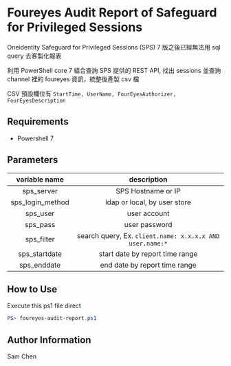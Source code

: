 # Foureyes Audit Report of Safeguard for Privileged Sessions

Oneidentity Safeguard for Privileged Sessions (SPS) 7 版之後已經無法用 sql query 去客製化報表

利用 PowerShell core 7 組合查詢 SPS 提供的 REST API, 找出 sessions 並查詢 channel 裡的 foureyes 資訊，統整後產製 csv 檔

CSV 預設欄位有 `StartTime, UserName, FourEyesAuthorizer, FourEyesDescription`


## Requirements
* Powershell 7

## Parameters

|variable name|description|
|:-:|:-:|
|sps_server|SPS Hostname or IP|
|sps_login_method|ldap or local, by user store|
|sps_user|user account|
|sps_pass|user password|
|sps_filter|search query, Ex. `client.name: x.x.x.x AND user.name:*`|
|sps_startdate|start date by report time range|
|sps_enddate|end date by report time range|

## How to Use

Execute this ps1 file direct

```powershell
PS> foureyes-audit-report.ps1 
```

## Author Information

Sam Chen
